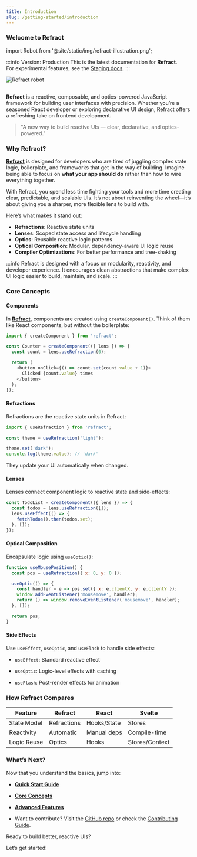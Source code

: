 ```yaml
---
title: Introduction
slug: /getting-started/introduction
---
```


### Welcome to Refract

import Robot from '@site/static/img/refract-illustration.png';

:::info Version: Production
This is the latest documentation for **Refract**.  
For experimental features, see the [Staging docs](https://refract-stg.netlify.app/).
:::

<div style={{
  display: 'flex',
  alignItems: 'center',
  background: 'linear-gradient(135deg, #0bbbd6, #0d1f2d)',
  color: 'white',
  borderRadius: '10px',
  padding: '1.5rem 2rem',
  margin: '1.5rem 0'
}}>
  <div style={{flex: '0 0 180px', textAlign: 'center'}}>
   <img src={Robot} alt="Refract robot" style={{maxWidth: '150px'}} />
</div>
  <div style={{flex: 1, marginLeft: '2rem', maxWidth: '70%'}}>
    <h2 style={{marginBottom: '0.75rem', whiteSpace: 'nowrap'}}>
    </h2>
    <p style={{lineHeight: 1.5}}>
      <strong>Refract</strong> is a reactive, composable, and optics-powered JavaScript framework 
      for building user interfaces with precision. Whether you’re a seasoned React developer 
      or exploring declarative UI design, Refract offers a refreshing take on frontend development.
    </p>
  </div>
</div>


> "A new way to build reactive UIs — clear, declarative, and optics-powered."

### Why Refract?

**[Refract](https://refract-production.netlify.app/)** is designed for developers who are tired of juggling complex state logic, boilerplate, and frameworks that get in the way of building. Imagine being able to focus on **what your app should do** rather than how to wire everything together.  

With Refract, you spend less time fighting your tools and more time creating clear, predictable, and scalable UIs. It’s not about reinventing the wheel—it’s about giving you a sharper, more flexible lens to build with.  

Here’s what makes it stand out:  

- **Refractions**: Reactive state units  
- **Lenses**: Scoped state access and lifecycle handling  
- **Optics**: Reusable reactive logic patterns  
- **Optical Composition**: Modular, dependency-aware UI logic reuse  
- **Compiler Optimizations**: For better performance and tree-shaking  

:::info
Refract is designed with a focus on modularity, reactivity, and developer experience. It encourages clean abstractions that make complex UI logic easier to build, maintain, and scale.
:::

### Core Concepts

#### Components

In **[Refract](https://refract-production.netlify.app/)**, components are created using `createComponent()`. Think of them like React components, but without the boilerplate:

```js
import { createComponent } from 'refract';

const Counter = createComponent(({ lens }) => {
  const count = lens.useRefraction(0);

  return (
    <button onClick={() => count.set(count.value + 1)}>
      Clicked {count.value} times
    </button>
  );
});
```
####  Refractions
Refractions are the reactive state units in Refract:
```javascript
import { useRefraction } from 'refract';

const theme = useRefraction('light');

theme.set('dark');
console.log(theme.value); // 'dark'
```
They update your UI automatically when changed.

#### Lenses
Lenses connect component logic to reactive state and side-effects:
```js
const TodoList = createComponent(({ lens }) => {
  const todos = lens.useRefraction([]);
  lens.useEffect(() => {
    fetchTodos().then(todos.set);
  }, []);
});
```
#### Optical Composition
Encapsulate logic using `useOptic()`:
```js
function useMousePosition() {
  const pos = useRefraction({ x: 0, y: 0 });

  useOptic(() => {
    const handler = e => pos.set({ x: e.clientX, y: e.clientY });
    window.addEventListener('mousemove', handler);
    return () => window.removeEventListener('mousemove', handler);
  }, []);

  return pos;
}
```
#### Side Effects
Use `useEffect`, `useOptic`, and `useFlash` to handle side effects:

- `useEffect`: Standard reactive effect

- `useOptic`: Logic-level effects with caching

- `useFlash`: Post-render effects for animation

### How Refract Compares
| Feature         | Refract          | React           | Svelte          |
|-----------------|------------------|-----------------|-----------------|
| State Model     | Refractions      | Hooks/State     | Stores          |
| Reactivity      | Automatic        | Manual deps     | Compile-time    |
| Logic Reuse     | Optics           | Hooks           | Stores/Context  |

### What’s Next?
Now that you understand the basics, jump into:

- **[Quick Start Guide](http://localhost:3000/docs/getting-started/introduction)**

- **[Core Concepts](http://localhost:3000/docs/core-concepts/refractions)**

- **[Advanced Features](http://localhost:3000/docs/advanced-guides/side-effects-management)**

- Want to contribute?
Visit the [GitHub repo](https://github.com/Mike-4-prog/Refract) or check the [Contributing Guide](http://localhost:3000/docs/contributing-guide).

Ready to build better, reactive UIs?

 Let’s get started!


